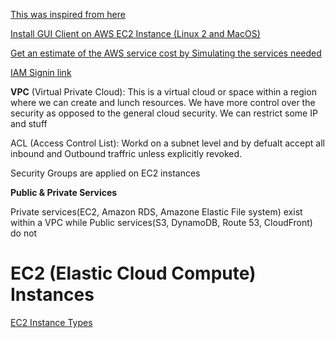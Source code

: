 [This was inspired from here](https://www.youtube.com/watch?v=ulprqHHWlng&t=315s)

[Install GUI Client on AWS EC2 Instance (Linux 2 and MacOS)](https://aws.amazon.com/premiumsupport/knowledge-center/ec2-linux-2-install-gui/)

[Get an estimate of the AWS service cost by Simulating the services needed ](https://calculator.aws/#/createCalculator/EC2)


[IAM Signin link](https://vad-data.signin.aws.amazon.com/console)



**VPC** (Virtual Private Cloud): This is a virtual cloud or space within a region where we can create and lunch resources. We have more control over the security as opposed to the general cloud security. We can restrict some IP and stuff


ACL (Access Control List): Workd on a subnet level and by defualt accept all inbound and Outbound traffric unless explicitly revoked.

Security Groups are applied on EC2 instances


**Public & Private Services**

Private services(EC2, Amazon RDS, Amazone Elastic File system) exist within a VPC while Public services(S3, DynamoDB, Route 53, CloudFront) do not



# EC2 (Elastic Cloud Compute) Instances

[EC2 Instance Types](https://github.com/vadramson/DSA/blob/main/image.png)
